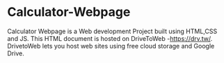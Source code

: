 # Calculator-Webpage
Calculator Webpage is a Web development Project  built using HTML,CSS and JS. This HTML document is hosted on  DriveToWeb -https://drv.tw/. DrivetoWeb lets you host web sites using free cloud storage and Google Drive.
